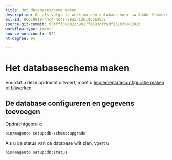 ```yaml
---
title: Het databaseschema maken
description: Ga als volgt te werk om een database voor uw Adobe Commerce of Magento Open Source te maken.
exl-id: 860c9918-44c4-4ef1-88a5-12614566307c
source-git-commit: 95ffff39d82cc9027fa633dffedf15193040802d
workflow-type: tm+mt
source-wordcount: '52'
ht-degree: 0%

---
```


# Het databaseschema maken

Voordat u deze opdracht uitvoert, moet u [Implementatieconfiguratie maken of bijwerken](deployment.md).

## De database configureren en gegevens toevoegen

Opdrachtgebruik:

```bash
bin/magento setup:db-schema:upgrade
```

Als u de status van de database wilt zien, voert u

```bash
bin/magento setup:db:status
```
